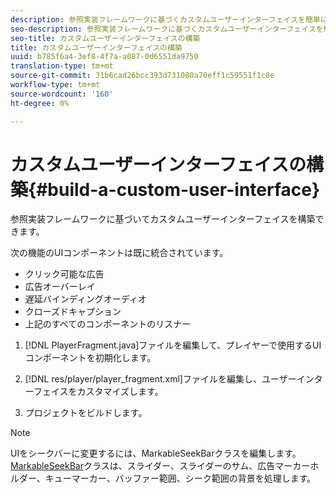 ```yaml
---
description: 参照実装フレームワークに基づくカスタムユーザーインターフェイスを簡単に構築できます。
seo-description: 参照実装フレームワークに基づくカスタムユーザーインターフェイスを簡単に構築できます。
seo-title: カスタムユーザーインターフェイスの構築
title: カスタムユーザーインターフェイスの構築
uuid: b785f6a4-3ef8-4f7a-a087-0d6551da9750
translation-type: tm+mt
source-git-commit: 31b6cad26bcc393d731080a70eff1c59551f1c8e
workflow-type: tm+mt
source-wordcount: '160'
ht-degree: 0%

---
```



# カスタムユーザーインターフェイスの構築{#build-a-custom-user-interface}

参照実装フレームワークに基づいてカスタムユーザーインターフェイスを構築できます。

次の機能のUIコンポーネントは既に統合されています。

* クリック可能な広告
* 広告オーバーレイ
* 遅延バインディングオーディオ
* クローズドキャプション
* 上記のすべてのコンポーネントのリスナー

1. [!DNL PlayerFragment.java]ファイルを編集して、プレイヤーで使用するUIコンポーネントを初期化します。

1. [!DNL res/player/player_fragment.xml]ファイルを編集し、ユーザーインターフェイスをカスタマイズします。
1. プロジェクトをビルドします。

>[!NOTE]
>
>UIをシークバーに変更するには、MarkableSeekBarクラスを編集します。 [MarkableSeekBar](https://help.adobe.com/en_US/primetime/api/reference_implementation/android/javadoc/com/adobe/primetime/reference/ui/player/MarkableSeekBar.html)クラスは、スライダー、スライダーのサム、広告マーカーホルダー、キューマーカー、バッファー範囲、シーク範囲の背景を処理します。